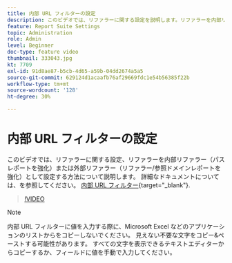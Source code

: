 ```yaml
---
title: 内部 URL フィルターの設定
description: このビデオでは、リファラーに関する設定を説明します。リファラーを内部リファラー（パスレポートを可能にする）または外部リファラー（リファラー／参照ドメインレポートを可能にする）として設定します。
feature: Report Suite Settings
topic: Administration
role: Admin
level: Beginner
doc-type: feature video
thumbnail: 333043.jpg
kt: 7709
exl-id: 91d8ae87-b5cb-4d65-a59b-04dd2674a5a5
source-git-commit: 629124d1acaafb76af29669fdc1e54b56385f22b
workflow-type: tm+mt
source-wordcount: '128'
ht-degree: 30%

---
```


# 内部 URL フィルターの設定

このビデオでは、リファラーに関する設定、リファラーを内部リファラー（パスレポートを強化）または外部リファラー（リファラー/参照ドメインレポートを強化）として設定する方法について説明します。 詳細なドキュメントについては、を参照してください。 [内部 URL フィルター](https://experienceleague.adobe.com/docs/analytics/admin/admin-tools/internal-url-filter-admin.html?lang=ja){target="_blank"}.

>[!VIDEO](https://video.tv.adobe.com/v/333043/?quality=12&learn=on)

>[!NOTE]
>
>内部 URL フィルターに値を入力する際に、Microsoft Excel などのアプリケーションのリストからをコピーしないでください。 見えない不要な文字をコピー&amp;ペーストする可能性があります。 すべての文字を表示できるテキストエディターからコピーするか、フィールドに値を手動で入力してください。